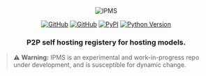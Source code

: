 <p align="center">
  <picture>
    <img alt="IPMS" src="https://raw.githubusercontent.com/GnosisFoundation/ipms/refs/heads/main/.github/assets/readme.banner.png" style="max-width: 100%;">
  </picture>
</p>

<p align="center">
    <a href="https://github.com/GnosisFoundation/ipms/blob/master/LICENCE-APACHE.md"><img alt="GitHub" src="https://img.shields.io/badge/licence-Apache Version 2.0-green"></a>
    <a href="https://github.com/GnosisFoundation/ipms/blob/master/LICENCE-MIT.md"><img alt="GitHub" src="https://img.shields.io/badge/licence-MIT Licence-blue"></a>
    <a href="https://pypi.org/project/ipms/"><img alt="PyPI" src="https://img.shields.io/pypi/v/ipms"></a>
    <a href="https://pypi.org/project/ipms/"><img alt="Python Version" src="https://img.shields.io/pypi/pyversions/ipms?logo=python"></a>
</p>

<h3 align="center">P2P self hosting registery for hosting models.</h3>

> ⚠️ **Warning:** IPMS is an experimental and work-in-progress repo under development, and is susceptible for dynamic change.


